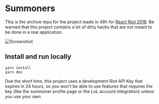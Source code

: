 # Summoners

This is the archive repo for the project made in 48h for [React Riot 2018](https://www.reactriot.com/). Be warned that this project contains a lot of dirty hacks that are not meant to be done in a real application.

![Screenshot](https://i.imgur.com/lI78Vsrl.png)

## Install and run locally

    yarn install
    yarn dev

Due the short time, this project uses a development Riot API Key that expires in 24 hours, so you won't be able to use features that requires the key (like the summoner profile page or the LoL account integration) unless you use your own.